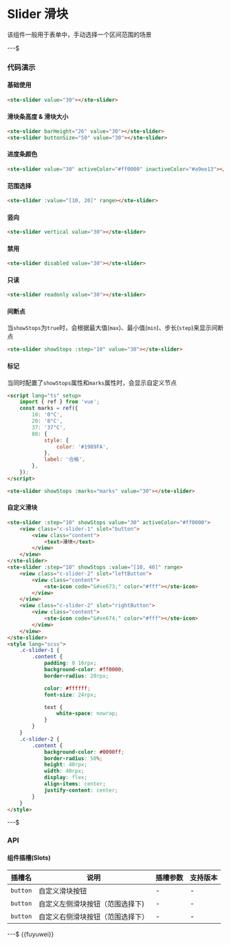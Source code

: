# Slider 滑块

该组件一般用于表单中，手动选择一个区间范围的场景

---$

### 代码演示

#### 基础使用

```html
<ste-slider value="30"></ste-slider>
```

#### 滑块条高度 & 滑块大小

```html
<ste-slider barHeight="26" value="30"></ste-slider>
<ste-slider buttonSize="50" value="30"></ste-slider>
```

#### 进度条颜色

```html
<ste-slider value="30" activeColor="#ff0000" inactiveColor="#a9ee13"></ste-slider>
```

#### 范围选择

```html
<ste-slider :value="[10, 20]" range></ste-slider>
```

#### 竖向

```html
<ste-slider vertical value="30"></ste-slider>
```

#### 禁用

```html
<ste-slider disabled value="30"></ste-slider>
```

#### 只读

```html
<ste-slider readonly value="30"></ste-slider>
```

#### 间断点

当`showStops`为`true`时，会根据最大值(`max`)、最小值(`min`)、步长(`step`)来显示间断点

```html
<ste-slider showStops :step="10" value="30"></ste-slider>
```

#### 标记

当同时配置了`showStops`属性和`marks`属性时，会显示自定义节点

```html
<script lang="ts" setup>
    import { ref } from 'vue';
    const marks = ref({
        10: '0°C',
        20: '8°C',
        37: '37°C',
        80: {
            style: {
                color: '#1989FA',
            },
            label: '合格',
        },
    });
</script>

<ste-slider showStops :marks="marks" value="30"></ste-slider>
```

#### 自定义滑块

```html
<ste-slider :step="10" showStops value="30" activeColor="#ff0000">
    <view class="c-slider-1" slot="button">
        <view class="content">
            <text>滑块</text>
        </view>
    </view>
</ste-slider>
<ste-slider :step="10" showStops :value="[10, 40]" range>
    <view class="c-slider-2" slot="leftButton">
        <view class="content">
            <ste-icon code="&#xe673;" color="#fff"></ste-icon>
        </view>
    </view>
    <view class="c-slider-2" slot="rightButton">
        <view class="content">
            <ste-icon code="&#xe674;" color="#fff"></ste-icon>
        </view>
    </view>
</ste-slider>
<style lang="scss">
    .c-slider-1 {
        .content {
            padding: 0 16rpx;
            background-color: #ff0000;
            border-radius: 20rpx;

            color: #ffffff;
            font-size: 24rpx;

            text {
                white-space: nowrap;
            }
        }
    }
    .c-slider-2 {
        .content {
            background-color: #0090ff;
            border-radius: 50%;
            height: 40rpx;
            width: 40rpx;
            display: flex;
            align-items: center;
            justify-content: center;
        }
    }
</style>
```

---$

### API

<!-- props -->

#### 组件插槽(Slots)

| 插槽名   | 说明                             | 插槽参数 | 支持版本 |
| -------- | -------------------------------- | -------- | -------- |
| `button` | 自定义滑块按钮                   | -        | -        |
| `button` | 自定义左侧滑块按钮（范围选择下)  | -        | -        |
| `button` | 自定义右侧滑块按钮（范围选择下） | -        | -        |

---$
{{fuyuwei}}
